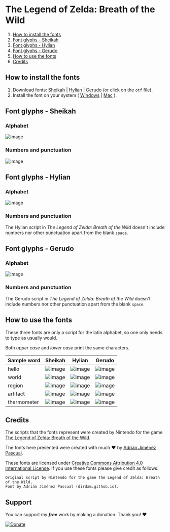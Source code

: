 # The Legend of Zelda: Breath of the Wild

1. [How to install the fonts](#how-to-install-the-fonts)
2. [Font glyphs - Sheikah](#font-glyphs---sheikah)
2. [Font glyphs - Hylian](#font-glyphs---hylian)
2. [Font glyphs - Gerudo](#font-glyphs---gerudo)
3. [How to use the fonts](#how-to-use-the-fonts)
4. [Credits](#credits)

## How to install the fonts

1. Download fonts: [Sheikah](https://github.com/dirdam/fonts/raw/main/zelda/Sheikah.otf) | [Hylian](https://github.com/dirdam/fonts/raw/main/zelda/Hylian.otf) | [Gerudo](https://github.com/dirdam/fonts/raw/main/zelda/Gerudo.otf) (or click on the `otf` file).
2. Install the font on your system ( [Windows](https://support.microsoft.com/en-us/office/add-a-font-b7c5f17c-4426-4b53-967f-455339c564c1) | [Mac](https://support.apple.com/en-us/HT201749) ).

## Font glyphs - Sheikah

### Alphabet

![image](https://user-images.githubusercontent.com/20274494/216272512-c00b1267-bd8d-4a58-a578-f663ac360881.png)

### Numbers and punctuation

![image](https://user-images.githubusercontent.com/20274494/216272888-a1b8c5eb-abcc-4f0c-83f6-5f978ad4cf3f.png)

## Font glyphs - Hylian

### Alphabet

![image](https://user-images.githubusercontent.com/20274494/236424923-8f990800-7e46-4d37-b947-b55d12166a07.png)

### Numbers and punctuation

The Hylian script in _The Legend of Zelda: Breath of the Wild_ doesn't include numbers nor other punctuation apart from the blank `space`.

## Font glyphs - Gerudo

### Alphabet

![image](https://user-images.githubusercontent.com/20274494/235613744-bbf5c428-dc1a-43dd-a79a-4e7d227fc1ee.png)

### Numbers and punctuation

The Gerudo script in _The Legend of Zelda: Breath of the Wild_ doesn't include numbers nor other punctuation apart from the blank `space`.

## How to use the fonts

These three fonts are only a script for the latin alphabet, so one only needs to type as usually would.

Both _upper case_ and _lower case_ print the same characters.

|Sample word|Sheikah|Hylian|Gerudo|
|-|:-:|:-:|:-:|
|hello|![image](https://user-images.githubusercontent.com/20274494/216273990-24806802-e743-455a-9485-b209d7f70ec5.png)|![image](https://user-images.githubusercontent.com/20274494/236425086-a5cfbb71-feaa-4e66-a961-3c5e6c4e3672.png)|![image](https://user-images.githubusercontent.com/20274494/235614781-003329ac-014c-4046-a504-ed330d5d14f5.png)|
|world|![image](https://user-images.githubusercontent.com/20274494/216274277-ffd9ad77-6579-4a18-afb0-692d918e4ef5.png)|![image](https://user-images.githubusercontent.com/20274494/236425133-a738ab8c-2fbb-4bed-ab71-f30c670996db.png)|![image](https://user-images.githubusercontent.com/20274494/235614875-c9bf777f-0885-4c56-a0a6-72209e9a6348.png)|
|region|![image](https://user-images.githubusercontent.com/20274494/216274381-258d72e6-ce3c-4c9b-8c56-4c328a221bac.png)|![image](https://user-images.githubusercontent.com/20274494/236425268-ef1bbb2a-e863-49ec-aa77-5cca0cc78327.png)|![image](https://user-images.githubusercontent.com/20274494/235614938-b88e0175-5029-4ee4-aad5-3774a1149dda.png)|
|artifact|![image](https://user-images.githubusercontent.com/20274494/216274510-8b0b704a-772f-4a83-abed-b69c9b906d69.png)|![image](https://user-images.githubusercontent.com/20274494/236425384-290cc687-9210-4ae9-a04a-1a353a75e8ca.png)|![image](https://user-images.githubusercontent.com/20274494/235615000-5207a3e9-23be-4eca-ba1b-e4cba41ce47b.png)|
|thermometer|![image](https://user-images.githubusercontent.com/20274494/216274622-e35d7751-9ea3-4c1b-ad5c-de74696c8714.png)|![image](https://user-images.githubusercontent.com/20274494/236425455-2742dbbd-48da-4bf7-8c03-1a26bde2a0b3.png)|![image](https://user-images.githubusercontent.com/20274494/235615059-8b16fc8d-a33d-4388-9291-65d9b5085b24.png)|

## Credits

The scripts that the fonts represent were created by Nintendo for the game [The Legend of Zelda: Breath of the Wild](https://www.zelda.com/breath-of-the-wild/).

The fonts here presented were created with much :heart: by [Adrián Jiménez Pascual](https://dirdam.github.io/).

These fonts are licensed under [Creative Commons Attribution 4.0 International License](https://creativecommons.org/licenses/by/4.0/). If you use these fonts please give credit as follows:
```
Original script by Nintendo for the game The Legend of Zelda: Breath of the Wild.
Font by Adrián Jiménez Pascual (dirdam.github.io).
```

## Support 

You can support my _**free**_ work by making a donation. Thank you! ❤️

[![Donate](https://www.paypalobjects.com/en_US/i/btn/btn_donate_LG.gif)](https://www.paypal.com/donate?business=EAJPW5BWKGRP6&currency_code=EUR&item_name=All+this%2C+for+free.+You+deserve+a+tip%21+Keep+up+the+good+work%21)
